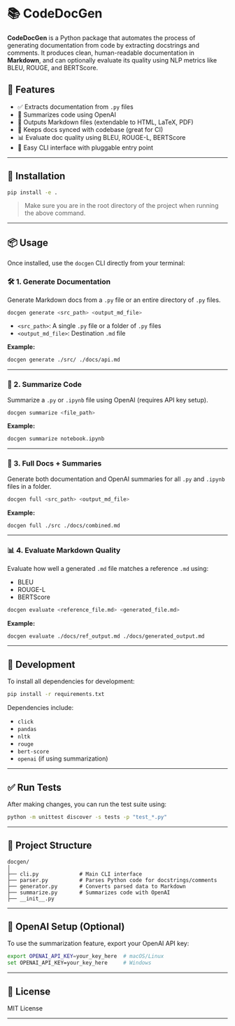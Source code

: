 
# 📚 CodeDocGen

**CodeDocGen** is a Python package that automates the process of generating documentation from code by extracting docstrings and comments. It produces clean, human-readable documentation in **Markdown**, and can optionally evaluate its quality using NLP metrics like BLEU, ROUGE, and BERTScore.



## 🚀 Features

- ✅ Extracts documentation from `.py` files
- 🤖 Summarizes code using OpenAI
- 📘 Outputs Markdown files (extendable to HTML, LaTeX, PDF)
- 🔁 Keeps docs synced with codebase (great for CI)
- 📊 Evaluate doc quality using BLEU, ROUGE-L, BERTScore
- 🔌 Easy CLI interface with pluggable entry point

---

## 🔧 Installation

```bash
pip install -e .
```

> Make sure you are in the root directory of the project when running the above command.

---

## 📦 Usage

Once installed, use the `docgen` CLI directly from your terminal:

### 🛠️ 1. Generate Documentation

Generate Markdown docs from a `.py` file or an entire directory of `.py` files.

```bash
docgen generate <src_path> <output_md_file>
```

- `<src_path>`: A single `.py` file or a folder of `.py` files
- `<output_md_file>`: Destination `.md` file

**Example:**
```bash
docgen generate ./src/ ./docs/api.md
```

---

### 🧠 2. Summarize Code

Summarize a `.py` or `.ipynb` file using OpenAI (requires API key setup).

```bash
docgen summarize <file_path>
```

**Example:**
```bash
docgen summarize notebook.ipynb
```

---

### 🧩 3. Full Docs + Summaries

Generate both documentation and OpenAI summaries for all `.py` and `.ipynb` files in a folder.

```bash
docgen full <src_path> <output_md_file>
```

**Example:**
```bash
docgen full ./src ./docs/combined.md
```

---

### 📊 4. Evaluate Markdown Quality

Evaluate how well a generated `.md` file matches a reference `.md` using:

- BLEU
- ROUGE-L
- BERTScore

```bash
docgen evaluate <reference_file.md> <generated_file.md>
```

**Example:**
```bash
docgen evaluate ./docs/ref_output.md ./docs/generated_output.md
```

---

## 🧪 Development

To install all dependencies for development:

```bash
pip install -r requirements.txt
```

Dependencies include:

- `click`
- `pandas`
- `nltk`
- `rouge`
- `bert-score`
- `openai` (if using summarization)

---
## ✅ Run Tests

After making changes, you can run the test suite using:

```bash
python -m unittest discover -s tests -p "test_*.py"
```
---

## 📂 Project Structure

```
docgen/
│
├── cli.py             # Main CLI interface
├── parser.py          # Parses Python code for docstrings/comments
├── generator.py       # Converts parsed data to Markdown
├── summarize.py       # Summarizes code with OpenAI
├── __init__.py
```

---

## 🔐 OpenAI Setup (Optional)

To use the summarization feature, export your OpenAI API key:

```bash
export OPENAI_API_KEY=your_key_here  # macOS/Linux
set OPENAI_API_KEY=your_key_here     # Windows
```

---

## 📄 License

MIT License

---
